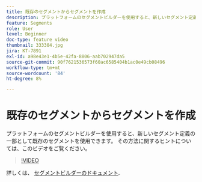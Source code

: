 ```yaml
---
title: 既存のセグメントからセグメントを作成
description: プラットフォームのセグメントビルダーを使用すると、新しいセグメント定義の一部として既存のセグメントを使用できます。 その方法に関するヒントについては、このビデオをご覧ください。
feature: Segments
role: User
level: Beginner
doc-type: feature video
thumbnail: 333304.jpg
jira: KT-7891
exl-id: a98e43e1-4b5e-42fa-8806-aab702947da5
source-git-commit: 90f7621536573f60ac6585404b1ac0e49cb08496
workflow-type: tm+mt
source-wordcount: '84'
ht-degree: 8%

---
```


# 既存のセグメントからセグメントを作成

プラットフォームのセグメントビルダーを使用すると、新しいセグメント定義の一部として既存のセグメントを使用できます。 その方法に関するヒントについては、このビデオをご覧ください。

>[!VIDEO](https://video.tv.adobe.com/v/333304/?quality=12&learn=on)

詳しくは、 [セグメントビルダーのドキュメント](https://experienceleague.adobe.com/docs/experience-platform/segmentation/ui/segment-builder.html?lang=ja).